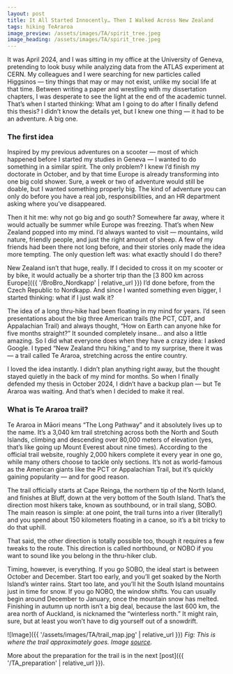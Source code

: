 ```yaml
---
layout: post
title: It All Started Innocently… Then I Walked Across New Zealand
tags: hiking TeAraroa
image_preview: /assets/images/TA/spirit_tree.jpeg
image_heading: /assets/images/TA/spirit_tree.jpeg
---
```


It was April 2024, and I was sitting in my office at the University of Geneva, pretending to look busy while analyzing data from the ATLAS experiment at CERN. My colleagues and I were searching for new particles called Higgsinos — tiny things that may or may not exist, unlike my social life at that time. Between writing a paper and wrestling with my dissertation chapters, I was desperate to see the light at the end of the academic tunnel. That’s when I started thinking: What am I going to do after I finally defend this thesis? I didn’t know the details yet, but I knew one thing — it had to be an adventure. A big one.

### The first idea

Inspired by my previous adventures on a scooter — most of which happened before I started my studies in Geneva — I wanted to do something in a similar spirit. The only problem? I knew I’d finish my doctorate in October, and by that time Europe is already transforming into one big cold shower. Sure, a week or two of adventure would still be doable, but I wanted something properly big. The kind of adventure you can only do before you have a real job, responsibilities, and an HR department asking where you’ve disappeared.

Then it hit me: why not go big and go south? Somewhere far away, where it would actually be summer while Europe was freezing. That’s when New Zealand popped into my mind. I’d always wanted to visit — mountains, wild nature, friendly people, and just the right amount of sheep. A few of my friends had been there not long before, and their stories only made the idea more tempting. The only question left was: what exactly should I do there?

New Zealand isn’t that huge, really. If I decided to cross it on my scooter or by bike, it would actually be a shorter trip than the [3 800 km across Europe]({{ '/BroBro_Nordkapp' | relative_url }}) I’d done before, from the Czech Republic to Nordkapp. And since I wanted something even bigger, I started thinking: what if I just walk it?

The idea of a long thru-hike had been floating in my mind for years. I’d seen presentations about the big three American trails (the PCT, CDT, and Appalachian Trail) and always thought, “How on Earth can anyone hike for five months straight?” It sounded completely insane… and also a little amazing. So I did what everyone does when they have a crazy idea: I asked Google. I typed “New Zealand thru hiking,” and to my surprise, there it was — a trail called Te Araroa, stretching across the entire country.

I loved the idea instantly. I didn’t plan anything right away, but the thought stayed quietly in the back of my mind for months. So when I finally defended my thesis in October 2024, I didn’t have a backup plan — but Te Araroa was waiting. And that’s when I decided to make it real.

### What is Te Araroa trail?

Te Araroa in Māori means “The Long Pathway” and it absolutely lives up to the name. It’s a 3,040 km trail stretching across both the North and South Islands, climbing and descending over 80,000 meters of elevation (yes, that’s like going up Mount Everest about nine times). According to the official trail website, roughly 2,000 hikers complete it every year in one go, while many others choose to tackle only sections. It’s not as world-famous as the American giants like the PCT or Appalachian Trail, but it’s quickly gaining popularity — and for good reason.

The trail officially starts at Cape Reinga, the northern tip of the North Island, and finishes at Bluff, down at the very bottom of the South Island. That’s the direction most hikers take, known as southbound, or in trail slang, SOBO. The main reason is simple: at one point, the trail turns into a river (literally!) and you spend about 150 kilometers floating in a canoe, so it’s a bit tricky to do that uphill.

That said, the other direction is totally possible too, though it requires a few tweaks to the route. This direction is called northbound, or NOBO if you want to sound like you belong in the thru-hiker club.

Timing, however, is everything. If you go SOBO, the ideal start is between October and December. Start too early, and you’ll get soaked by the North Island’s winter rains. Start too late, and you’ll hit the South Island mountains just in time for snow. If you go NOBO, the window shifts. You can usually begin around December to January, once the mountain snow has melted. Finishing in autumn up north isn’t a big deal, because the last 600 km, the area north of Auckland, is nicknamed the “winterless north.” It might rain, sure, but at least you won’t have to dig yourself out of a snowdrift.

![Image]({{ '/assets/images/TA/trail_map.jpg' | relative_url }})
*Fig: This is where the trail approximately goes. Image [source](https://www.teararoa.org.nz/about-te-araroa/).*

More about the preparation for the trail is in the next [post]({{ '/TA_preparation' | relative_url }}).





